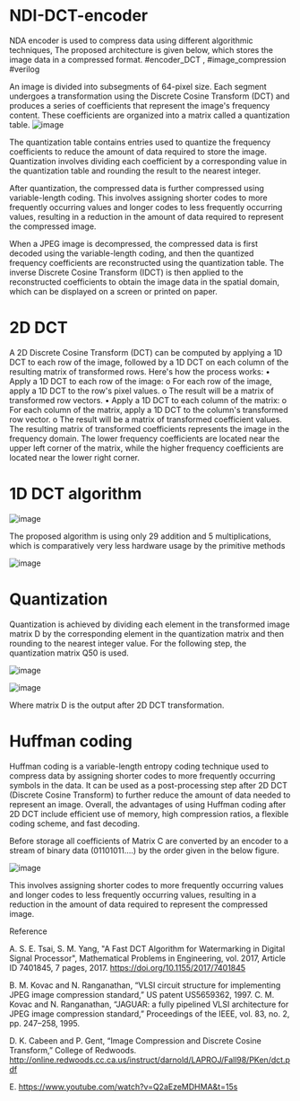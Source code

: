 #  NDI-DCT-encoder
NDA encoder is used to compress data using different algorithmic techniques, The proposed architecture is given below, which stores the image data in a compressed format. #encoder_DCT , #image_compression #verilog

An image is divided into subsegments of 64-pixel size. Each segment undergoes a transformation using the Discrete Cosine Transform (DCT) and produces a series of coefficients that represent the image's frequency content. These coefficients are organized into a matrix called a quantization table.
 ![image](https://user-images.githubusercontent.com/130048247/234757848-f2931d53-57b8-44d8-be79-dc447e77fca8.png)

The quantization table contains entries used to quantize the frequency coefficients to reduce the amount of data required to store the image. Quantization involves dividing each coefficient by a corresponding value in the quantization table and rounding the result to the nearest integer.

After quantization, the compressed data is further compressed using variable-length coding. This involves assigning shorter codes to more frequently occurring values and longer codes to less frequently occurring values, resulting in a reduction in the amount of data required to represent the compressed image.

When a JPEG image is decompressed, the compressed data is first decoded using the variable-length coding, and then the quantized frequency coefficients are reconstructed using the quantization table. The inverse Discrete Cosine Transform (IDCT) is then applied to the reconstructed coefficients to obtain the image data in the spatial domain, which can be displayed on a screen or printed on paper.
# 2D DCT 
A 2D Discrete Cosine Transform (DCT) can be computed by applying a 1D DCT to each row of the image, followed by a 1D DCT on each column of the resulting matrix of transformed rows. 
Here's how the process works:
•	Apply a 1D DCT to each row of the image:
o	For each row of the image, apply a 1D DCT to the row's pixel values.
o	The result will be a matrix of transformed row vectors.
•	Apply a 1D DCT to each column of the matrix:
o	For each column of the matrix, apply a 1D DCT to the column's transformed row vector.
o	The result will be a matrix of transformed coefficient values.
The resulting matrix of transformed coefficients represents the image in the frequency domain. The lower frequency coefficients are located near the upper left corner of the matrix, while the higher frequency coefficients are located near the lower right corner.




















# 1D  DCT algorithm

![image](https://user-images.githubusercontent.com/130048247/234757889-3447f3e6-1d2c-48f7-9219-c3eee2999f9d.png)


The proposed algorithm is using only 29 addition and 5 multiplications, which is comparatively very less hardware usage by the primitive methods

 ![image](https://user-images.githubusercontent.com/130048247/234757902-375e05aa-0c0f-4669-b064-e0472b2db0fb.png)










# Quantization 

Quantization is achieved by dividing each element in the transformed image matrix D by the corresponding element in the quantization matrix and then rounding to the nearest integer value. For the following step, the quantization matrix Q50 is used.


![image](https://user-images.githubusercontent.com/130048247/234757924-4d32a52d-2ff0-4ebc-b252-996b3803f9df.png)



![image](https://user-images.githubusercontent.com/130048247/234757936-1136a589-6176-483e-8f17-773aab4364ed.png)


 
Where matrix D is the output after 2D DCT transformation. 


# Huffman coding



Huffman coding is a variable-length entropy coding technique used to compress data by assigning shorter codes to more frequently occurring symbols in the data. It can be used as a post-processing step after 2D DCT (Discrete Cosine Transform) to further reduce the amount of data needed to represent an image.
Overall, the advantages of using Huffman coding after 2D DCT include efficient use of memory, high compression ratios, a flexible coding scheme, and fast decoding.



Before storage all coefficients of  Matrix C are converted by an encoder to a stream of binary data (01101011….) by the order given in the below figure.




![image](https://user-images.githubusercontent.com/130048247/234757966-e937b7ae-5ca2-4ea6-9ce4-bdc4db78123f.png)


 



This involves assigning shorter codes to more frequently occurring values and longer codes to less frequently occurring values, resulting in a reduction in the amount of data required to represent the compressed image.

Reference

A.	S. E. Tsai, S. M. Yang, "A Fast DCT Algorithm for Watermarking in Digital Signal Processor", Mathematical Problems in Engineering, vol. 2017, Article ID 7401845, 7 pages, 2017. https://doi.org/10.1155/2017/7401845

B.	M. Kovac and N. Ranganathan, “VLSI circuit structure for implementing JPEG image compression standard,” US patent US5659362, 1997.
C.	M. Kovac and N. Ranganathan, “JAGUAR: a fully pipelined VLSI architecture for JPEG image compression standard,” Proceedings of the IEEE, vol.
83, no. 2, pp. 247–258, 1995.

D.	K. Cabeen and P. Gent, “Image Compression and Discrete Cosine Transform,” College of Redwoods. http://online.redwoods.cc.ca.us/instruct/darnold/LAPROJ/Fall98/PKen/dct.pdf

E.	https://www.youtube.com/watch?v=Q2aEzeMDHMA&t=15s

